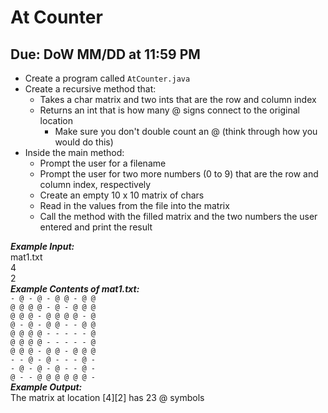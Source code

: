 # At Counter

## Due: DoW MM/DD at 11:59 PM

- Create a program called `AtCounter.java`
- Create a recursive method that:
  - Takes a char matrix and two ints that are the row and column index
  - Returns an int that is how many @ signs connect to the original location
    - Make sure you don't double count an @ (think through how you would do this)
- Inside the main method:
  - Prompt the user for a filename
  - Prompt the user for two more numbers (0 to 9) that are the row and column index, respectively
  - Create an empty 10 x 10 matrix of chars
  - Read in the values from the file into the matrix
  - Call the method with the filled matrix and the two numbers the user entered and print the result

***Example Input:***\
mat1.txt\
4\
2\
***Example Contents of mat1.txt:***\
`- @ - @ - @ @ - @ @`\
`@ @ @ @ - @ - @ @ @`\
`@ @ @ - @ @ @ @ - @`\
`@ - @ - @ @ - - @ @`\
`@ @ @ @ - - - - - @`\
`@ @ @ @ - - - - - @`\
`@ @ @ - @ @ - @ @ @`\
`- - @ - @ - - - @ -`\
`- @ - @ - @ - - @ -`\
`@ - - @ @ @ @ @ @ -`\
***Example Output:***\
The matrix at location [4][2] has 23 @ symbols
